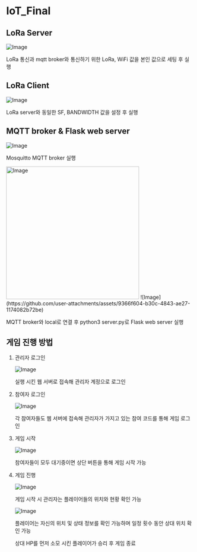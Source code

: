 # IoT_Final

## LoRa Server
![Image](https://github.com/user-attachments/assets/d3926f88-06a9-472a-898d-e6f3db3b1102)

LoRa 통신과 mqtt broker와 통신하기 위한 LoRa, WiFi 값을 본인 값으로 세팅 후 실행

## LoRa Client
![Image](https://github.com/user-attachments/assets/228022cd-0c32-4aea-866d-d068fe9cd015)

LoRa server와 동일한 SF, BANDWIDTH 값을 설정 후 실행

## MQTT broker & Flask web server
![Image](https://github.com/user-attachments/assets/ee69e038-c583-4673-8667-31f0698ceb51)

Mosquitto MQTT broker 실행

<img width="358" alt="Image" src="https://github.com/user-attachments/assets/6988bf4e-ff23-4931-8df9-11ea5f764227" />
![Image](https://github.com/user-attachments/assets/9366f604-b30c-4843-ae27-1174082b72be)

MQTT broker와 local로 연결 후 python3 server.py로 Flask web server 실행

## 게임 진행 방법

1. 관리자 로그인
   
   ![Image](https://github.com/user-attachments/assets/0dcd5a84-9468-4882-aa29-247223c47774)
   
   실행 시킨 웹 서버로 접속해 관리자 계정으로 로그인
2. 참여자 로그인

   ![Image](https://github.com/user-attachments/assets/84d82b2d-59cb-42cb-8242-9bcdfb7ce1ae)

   각 참여자들도 웹 서버에 접속해 관리자가 가지고 있는 참여 코드를 통해 게임 로그인

3. 게임 시작

   ![Image](https://github.com/user-attachments/assets/78abfcc1-9989-48ae-bfff-3621d4c486c0)

   참여자들이 모두 대기중이면 상단 버튼을 통해 게임 시작 가능

4. 게임 진행

   ![Image](https://github.com/user-attachments/assets/d9be3fdd-59b0-4a9b-85b6-4695aaeb3a7a)
   
   게임 시작 시 관리자는 플레이어들의 위치와 현황 확인 가능

   ![Image](https://github.com/user-attachments/assets/9113ee30-30fb-4ce8-9516-a1a77db9dbba)
   
   플레이어는 자신의 위치 및 상태 정보를 확인 가능하며 일정 횟수 동안 상대 위치 확인 가능
   
   상대 HP를 먼저 소모 시킨 플레이어가 승리 후 게임 종료
